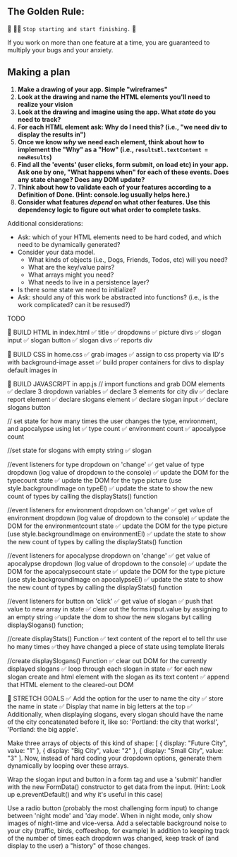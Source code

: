 ## The Golden Rule: 

🦸 🦸‍♂️ `Stop starting and start finishing.` 🏁

If you work on more than one feature at a time, you are guaranteed to multiply your bugs and your anxiety.

## Making a plan

1) **Make a drawing of your app. Simple "wireframes"** 
1) **Look at the drawing and name the HTML elements you'll need to realize your vision**
1) **Look at the drawing and imagine using the app. What _state_ do you need to track?** 
1) **For each HTML element ask: Why do I need this? (i.e., "we need div to display the results in")** 
1) **Once we know _why_ we need each element, think about how to implement the "Why" as a "How" (i.e., `resultsEl.textContent = newResults`)**
1) **Find all the 'events' (user clicks, form submit, on load etc) in your app. Ask one by one, "What happens when" for each of these events. Does any state change? Does any DOM update?**
1) **Think about how to validate each of your features according to a Definition of Done. (Hint: console.log usually helps here.)**
1) **Consider what features _depend_ on what other features. Use this dependency logic to figure out what order to complete tasks.**

Additional considerations:
- Ask: which of your HTML elements need to be hard coded, and which need to be dynamically generated?
- Consider your data model. 
  - What kinds of objects (i.e., Dogs, Friends, Todos, etc) will you need? 
  - What are the key/value pairs? 
  - What arrays might you need? 
  - What needs to live in a persistence layer?
- Is there some state we need to initialize?
- Ask: should any of this work be abstracted into functions? (i.e., is the work complicated? can it be resused?)

TODO

🎁 BUILD HTML in index.html
✅ title 
✅ dropdowns
✅ picture divs
✅ slogan input
✅ slogan button
✅ slogan divs
✅ reports div

🎁  BUILD CSS in home.css
✅ grab images
✅ assign to css property via ID's with background-image asset
✅ build proper containers for divs to display default images in 

🎁  BUILD JAVASCRIPT in app.js
// import functions and grab DOM elements
✅ declare 3 dropdown variables
✅ declare 3 elements for city div
✅ declare report element 
✅ declare slogans element
✅ declare slogan input 
✅ declare slogans button 

// set state for how many times the user changes the type, environment, and apocalypse using let 
✅ type count
✅ environment count
✅ apocalypse count

//set state for slogans with empty string
✅ slogan 

//event listeners for type dropdown on 'change'
✅ get value of type dropdown (log value of dropdown to the console)
✅ update the DOM for the typecount state
✅ update the DOM for the type picture (use style.backgroundImage on typeEl)
✅ update the state to show the new count of types by calling the displayStats() function 

//event listeners for environment dropdown on 'change'
✅ get value of environment dropdown (log value of dropdown to the console)
✅ update the DOM for the environmentcount state
✅ update the DOM for the type picture (use style.backgroundImage on environmentEl)
✅ update the state to show the new count of types by calling the displayStats() function 

//event listeners for apocalypse dropdown on 'change'
✅ get value of apocalypse dropdown (log value of dropdown to the console)
✅ update the DOM for the apocalypsecount state
✅ update the DOM for the type picture (use style.backgroundImage on apocalypseEl)
✅ update the state to show the new count of types by calling the displayStats() function 

//event listeners for button on 'click'
✅ get value of slogan
✅ push that value to new array in state
✅ clear out the forms input.value by assigning to an empty string
✅update the dom to show the new slogans byt calling displaySlogans() function;

//create displayStats() Function
✅  text content of the report el to tell thr use ho many times ✅they have changed a piece of state using template literals 

//create displaySlogans() Function
✅  clear out DOM for the currently displayed slogans 
✅  loop through each slogan in state 
✅  for each new slogan create and html element with the slogan as its text content
✅  append that HTML element to the cleared-out DOM

🎁  STRETCH GOALS
✅  Add the option for the user to name the city
✅  store the name in state
✅ Display that name in big letters at the top
✅ Additionally, when displaying slogans, every slogan should have the name of the city concatenated before it, like so: 'Portland: the city that works!', 'Portland: the big apple'.

Make three arrays of objects of this kind of shape: [ { display: "Future City", value: "1" }, { display: "Big City", value: "2" }, { display: "Small City", value: "3" ]. Now, instead of hard coding your dropdown options, generate them dynamically by looping over these arrays.

Wrap the slogan input and button in a form tag and use a 'submit' handler with the new FormData() constructor to get data from the input. (Hint: Look up e.preventDefault() and why it's useful in this case)

Use a radio button (probably the most challenging form input) to change between 'night mode' and 'day mode'. When in night mode, only show images of night-time and vice-versa.
Add a selectable background noise to your city (traffic, birds, coffeeshop, for example)
In addition to keeping track of the number of times each dropdown was changed, keep track of (and display to the user) a "history" of those changes.